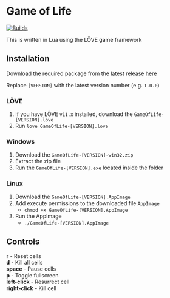 # Game of Life

[![Builds](https://github.com/kurtkerwinko/game-of-life/actions/workflows/builds.yml/badge.svg)](https://github.com/kurtkerwinko/game-of-life/actions/workflows/builds.yml)

This is written in Lua using the LÖVE game framework

## Installation

Download the required package from the latest release [here](https://github.com/kurtkerwinko/game-of-life/releases/latest)

Replace `[VERSION]` with the latest version number (e.g. `1.0.0`)

### LÖVE
1. If you have LÖVE `v11.x` installed, download the `GameOfLife-[VERSION].love`
2. Run `love GameOfLife-[VERSION].love`

### Windows
1. Download the `GameOfLife-[VERSION]-win32.zip`
2. Extract the zip file
3. Run the `GameOfLife-[VERSION].exe` located inside the folder

### Linux
1. Download the `GameOfLife-[VERSION].AppImage`
2. Add execute permissions to the downloaded file `AppImage`
    - `chmod +x GameOfLife-[VERSION].AppImage`
3. Run the AppImage
    - `./GameOfLife-[VERSION].AppImage`

## Controls
**r** - Reset cells  
**d** - Kill all cells  
**space** - Pause cells  
**p** - Toggle fullscreen  
**left-click** - Resurrect cell  
**right-click** - Kill cell  
